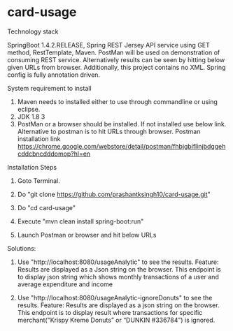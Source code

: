 # card-usage
Technology stack

SpringBoot 1.4.2.RELEASE, Spring REST Jersey API service using GET method, RestTemplate, Maven. PostMan will be used on demonstration of consuming REST service. Alternatively results can be seen by hitting below given URLs from browser. 
Additionally, this project contains no XML. Spring config is fully annotation driven.

System requirement to install

1. Maven needs to installed either to use through commandline or using eclipse.
2. JDK 1.8 3
3. PostMan or a browser should be installed. If not installed use below link. Alternative to postman is to hit URLs through browser.
Postman installation link
https://chrome.google.com/webstore/detail/postman/fhbjgbiflinjbdggehcddcbncdddomop?hl=en


Installation Steps

1. Goto Terminal. 

2. Do "git clone https://github.com/prashantksingh10/card-usage.git"

3. Do "cd card-usage"

4. Execute "mvn clean install spring-boot:run" 

5. Launch Postman or browser and hit below URLs


Solutions:

1. Use "http://localhost:8080/usageAnalytic" to see the results.
   Feature: 
   Results are displayed as a Json string on the browser. This endpoint is to display json string which shows monthly transactions of    a user and average expenditure and income
   
2. Use "http://localhost:8080/usageAnalytic-ignoreDonuts" to see the results. 
   Feature:
   Results are displayed as a json string on the browser. This endpoint is to display result where transactions for specific        merchant("Krispy Kreme Donuts” or “DUNKIN #336784”) is ignored. 




